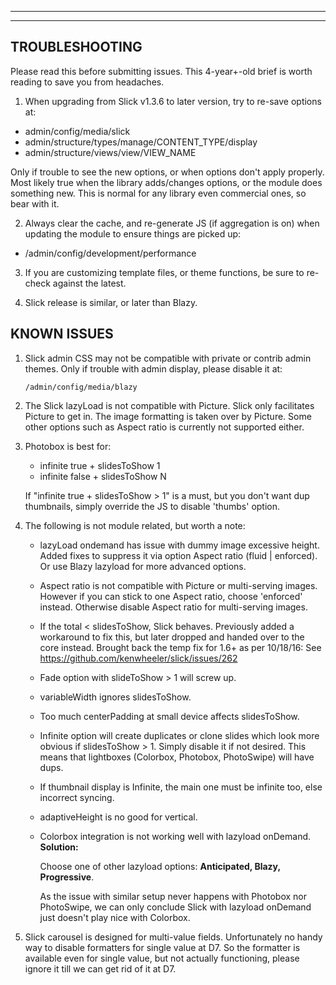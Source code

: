 
***
***
## <a name="troubleshooting"></a>TROUBLESHOOTING
Please read this before submitting issues. This 4-year+-old brief is worth
reading to save you from headaches.

1. When upgrading from Slick v1.3.6 to later version, try to re-save options at:
  * admin/config/media/slick
  * admin/structure/types/manage/CONTENT_TYPE/display
  * admin/structure/views/view/VIEW_NAME

  Only if trouble to see the new options, or when options don't apply properly.
  Most likely true when the library adds/changes options, or the module
  does something new. This is normal for any library even commercial ones, so
  bear with it.

2. Always clear the cache, and re-generate JS (if aggregation is on) when
  updating the module to ensure things are picked up:
  * /admin/config/development/performance

3. If you are customizing template files, or theme functions, be sure to
   re-check against the latest.

4. Slick release is similar, or later than Blazy.


## KNOWN ISSUES
1. Slick admin CSS may not be compatible with private or contrib admin
   themes. Only if trouble with admin display, please disable it at:

   `/admin/config/media/blazy`

2. The Slick lazyLoad is not compatible with Picture. Slick only
   facilitates Picture to get in. The image formatting is taken over by
   Picture. Some other options such as Aspect ratio is currently not
   supported either.

3. Photobox is best for:
   * infinite true + slidesToShow 1
   * infinite false + slidesToShow N

   If "infinite true + slidesToShow > 1" is a must, but you don't want dup
   thumbnails, simply override the JS to disable 'thumbs' option.

4. The following is not module related, but worth a note:
   * lazyLoad ondemand has issue with dummy image excessive height.
     Added fixes to suppress it via option Aspect ratio (fluid | enforced).
     Or use Blazy lazyload for more advanced options.
   * Aspect ratio is not compatible with Picture or multi-serving
     images.
     However if you can stick to one Aspect ratio, choose 'enforced' instead.
     Otherwise disable Aspect ratio for multi-serving images.
   * If the total < slidesToShow, Slick behaves. Previously added a workaround
     to fix this, but later dropped and handed over to the core instead.
     Brought back the temp fix for 1.6+ as per 10/18/16:
     See https://github.com/kenwheeler/slick/issues/262
   * Fade option with slideToShow > 1 will screw up.
   * variableWidth ignores slidesToShow.
   * Too much centerPadding at small device affects slidesToShow.
   * Infinite option will create duplicates or clone slides which look more
     obvious if slidesToShow > 1. Simply disable it if not desired.
     This means that lightboxes (Colorbox, Photobox, PhotoSwipe) will have dups.
   * If thumbnail display is Infinite, the main one must be infinite too, else
     incorrect syncing.
   * adaptiveHeight is no good for vertical.
   * Colorbox integration is not working well with lazyload onDemand.  
     **Solution:**

     Choose one of other lazyload options: **Anticipated, Blazy, Progressive**.

     As the issue with similar setup never happens with Photobox nor PhotoSwipe,
     we can only conclude Slick with lazyload onDemand just doesn't play nice
     with Colorbox.

5. Slick carousel is designed for multi-value fields.
   Unfortunately no handy way to disable formatters for single value at D7.
   So the formatter is available even for single value, but not actually
   functioning, please ignore it till we can get rid of it at D7.
